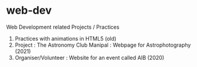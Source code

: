 # web-dev
Web Development related Projects / Practices

1) Practices with animations in HTML5 (old)
2) Project : The Astronomy Club Manipal : Webpage for Astrophotography (2021)
3) Organiser/Volunteer : Website for an event called AIB (2020)

